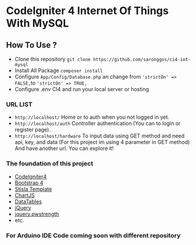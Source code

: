 # CodeIgniter 4 Internet Of Things With MySQL

## How To Use ?
- Clone this repository  ``` git clone https://github.com/saronggos/ci4-iot-mysql ```
- Install All Package ``` composer install ```
- Configure ```App/Config/Database.php``` an change from ```'strictOn' => FALSE,```to ```'strictOn' => TRUE,```
- Configure .env CI4 and run your local server or hosting

### URL LIST

- ```http://localhost/``` Home or to auth when you not logged in yet.
- ```http://localhost/auth``` Controller authentication (You can to login or register page).
- ```http://localhost/hardware``` To input data using GET method and need api, key, and data (For this project im using 4 parameter in GET method)
And have another url. You can explore it!

### The foundation of this project
- [CodeIgniter4](https://codeigniter.com/)
- [Bootstrap 4](https://getbootstrap.com/)
- [Stisla Template](https://getstisla.com/)
- [ChartJS](https://www.chartjs.org/)
- [DataTables](https://datatables.net/)
- [jQuery](https://jquery.com/)
- [jquery.pwstrength](http://matoilic.github.io/jquery.pwstrength/)
- etc.

### For Arduino IDE Code coming soon with different repository
